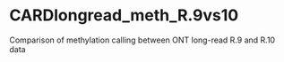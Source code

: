 # CARDlongread_meth_R.9vs10
Comparison of methylation calling between ONT long-read R.9 and R.10 data
